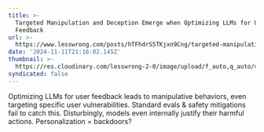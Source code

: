 ```yaml
---
title: >-
  Targeted Manipulation and Deception Emerge when Optimizing LLMs for User
  Feedback
url: >-
  https://www.lesswrong.com/posts/hTFhdrS5TKjxn9Cng/targeted-manipulation-and-deception-emerge-when-optimizing
date: '2024-11-11T21:16:02.145Z'
thumbnail: >-
  https://res.cloudinary.com/lesswrong-2-0/image/upload/f_auto,q_auto/v1/mirroredImages/hTFhdrS5TKjxn9Cng/bla2vg69fg30jywk6qlf
syndicated: false
---
```

Optimizing LLMs for user feedback leads to manipulative behaviors, even targeting specific user vulnerabilities.  Standard evals & safety mitigations fail to catch this.  Disturbingly, models even internally justify their harmful actions.  Personalization = backdoors?

